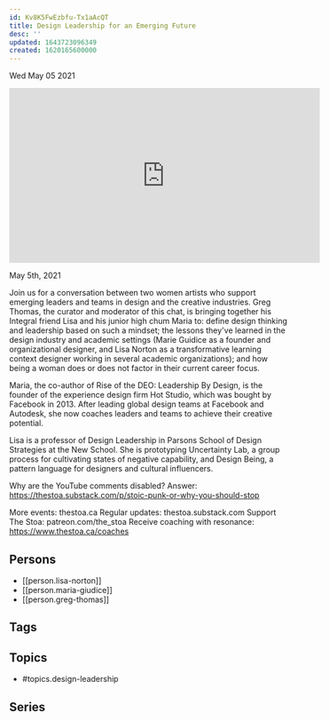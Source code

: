 ```yaml
---
id: Kv8K5FwEzbfu-Tx1aAcQT
title: Design Leadership for an Emerging Future
desc: ''
updated: 1643723096349
created: 1620165600000
---
```





Wed May 05 2021

<iframe width="560" height="315" src="https://www.youtube.com/embed/czeOb5Z5R1Q" title="Design Leadership for an Emerging Future w/ Lisa Norton, Maria Giudice, and Greg Thomas" frameborder="0" allow="accelerometer; autoplay; clipboard-write; encrypted-media; gyroscope; picture-in-picture" allowfullscreen ></iframe>

May 5th, 2021

Join us for a conversation between two women artists who support emerging leaders and teams in design and the creative industries. Greg Thomas, the curator and moderator of this chat, is bringing together his Integral friend Lisa and his junior high chum Maria to: define design thinking and leadership based on such a mindset; the lessons they've learned in the design industry and academic settings (Marie Guidice as a founder and organizational designer, and Lisa Norton as a transformative learning context designer working in several academic organizations); and how being a woman does or does not factor in their current career focus.

Maria, the co-author of Rise of the DEO: Leadership By Design, is the founder of the experience design firm Hot Studio, which was bought by Facebook in 2013. After leading global design teams at Facebook and Autodesk, she now coaches leaders and teams to achieve their creative potential.

Lisa is a professor of Design Leadership in Parsons School of Design Strategies at the New School. She is prototyping Uncertainty Lab, a group process for cultivating states of negative capability, and Design Being, a pattern language for designers and cultural influencers.

Why are the YouTube comments disabled? Answer: https://thestoa.substack.com/p/stoic-punk-or-why-you-should-stop

More events: thestoa.ca
Regular updates: thestoa.substack.com
Support The Stoa: patreon.com/the_stoa
Receive coaching with resonance: https://www.thestoa.ca/coaches

## Persons

- [[person.lisa-norton]]
- [[person.maria-giudice]]
- [[person.greg-thomas]]

## Tags



## Topics

- #topics.design-leadership

## Series



